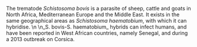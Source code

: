 [//]: # (Created by ./bin/manage_files.pl from ./species/Schistosoma_bovis/Schistosoma_bovis.about.html on Thu Jun 11 13:45:34 2020)
The trematode _Schistosoma bovis_ is a parasite of sheep, cattle and goats in North Africa, Mediterranean Europe and the Middle East. It exists in the same geographical areas as _Schistosoma haematobium_, with which it can hybridise.\n\n_S. bovis-S. haematobium_ hybrids can infect humans, and have been reported in West African countries, namely Senegal, and during a 2013 outbreak on Corsica.
